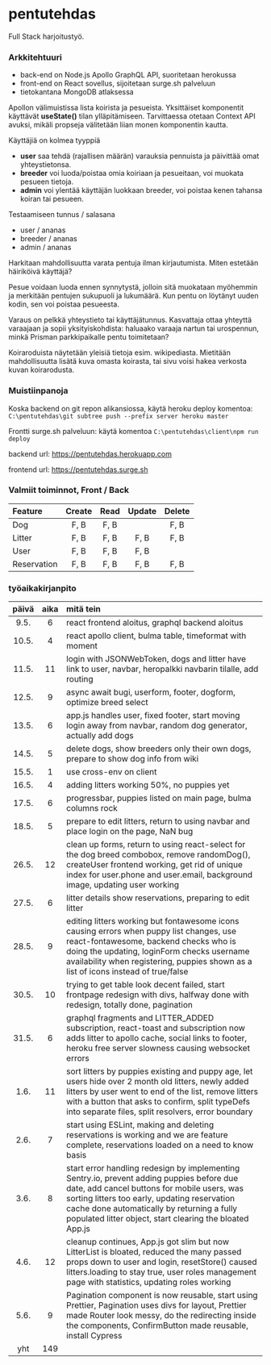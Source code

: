 # pentutehdas

Full Stack harjoitustyö.

### Arkkitehtuuri

- back-end on Node.js Apollo GraphQL API, suoritetaan herokussa
- front-end on React sovellus, sijoitetaan surge.sh palveluun
- tietokantana MongoDB atlaksessa

Apollon välimuistissa lista koirista ja pesueista.
Yksittäiset komponentit käyttävät **useState()** tilan ylläpitämiseen.
Tarvittaessa otetaan Context API avuksi, mikäli propseja välitetään liian monen komponentin kautta.

Käyttäjiä on kolmea tyyppiä

- **user** saa tehdä (rajallisen määrän) varauksia pennuista ja päivittää omat yhteystietonsa.
- **breeder** voi luoda/poistaa omia koiriaan ja pesueitaan, voi muokata pesueen tietoja.
- **admin** voi ylentää käyttäjän luokkaan breeder, voi poistaa kenen tahansa koiran tai pesueen.

Testaamiseen tunnus / salasana

- user / ananas
- breeder / ananas
- admin / ananas

Harkitaan mahdollisuutta varata pentuja ilman kirjautumista. Miten estetään häiriköivä käyttäjä?

Pesue voidaan luoda ennen synnytystä, jolloin sitä muokataan myöhemmin ja merkitään pentujen sukupuoli ja lukumäärä. Kun pentu on löytänyt uuden kodin, sen voi poistaa pesueesta.

Varaus on pelkkä yhteystieto tai käyttäjätunnus. Kasvattaja ottaa yhteyttä varaajaan ja sopii yksityiskohdista: haluaako varaaja nartun tai urospennun, minkä Prisman parkkipaikalle pentu toimitetaan?

Koiraroduista näytetään yleisiä tietoja esim. wikipediasta. Mietitään mahdollisuutta lisätä kuva omasta koirasta, tai sivu voisi hakea verkosta kuvan koirarodusta.

### Muistiinpanoja

Koska backend on git repon alikansiossa, käytä heroku deploy komentoa:
`C:\pentutehdas\git subtree push --prefix server heroku master`

Frontti surge.sh palveluun: käytä komentoa `C:\pentutehdas\client\npm run deploy`

backend url: https://pentutehdas.herokuapp.com

frontend url: https://pentutehdas.surge.sh

### Valmiit toiminnot, Front / Back

| Feature     | Create | Read | Update | Delete |
| :---------- | :----: | :--: | :----: | :----: |
| Dog         |  F, B  | F, B |        |  F, B  |
| Litter      |  F, B  | F, B |  F, B  |  F, B  |
| User        |  F, B  | F, B |  F, B  |        |
| Reservation |  F, B  | F, B |  F, B  |  F, B  |

### työaikakirjanpito

| päivä | aika | mitä tein                                                                                                                                                                                                                                                                                          |
| :---: | :--: | :------------------------------------------------------------------------------------------------------------------------------------------------------------------------------------------------------------------------------------------------------------------------------------------------- |
| 9.5.  |  6   | react frontend aloitus, graphql backend aloitus                                                                                                                                                                                                                                                    |
| 10.5. |  4   | react apollo client, bulma table, timeformat with moment                                                                                                                                                                                                                                           |
| 11.5. |  11  | login with JSONWebToken, dogs and litter have link to user, navbar, heropalkki navbarin tilalle, add routing                                                                                                                                                                                       |
| 12.5. |  9   | async await bugi, userform, footer, dogform, optimize breed select                                                                                                                                                                                                                                 |
| 13.5. |  6   | app.js handles user, fixed footer, start moving login away from navbar, random dog generator, actually add dogs                                                                                                                                                                                    |
| 14.5. |  5   | delete dogs, show breeders only their own dogs, prepare to show dog info from wiki                                                                                                                                                                                                                 |
| 15.5. |  1   | use cross-env on client                                                                                                                                                                                                                                                                            |
| 16.5. |  4   | adding litters working 50%, no puppies yet                                                                                                                                                                                                                                                         |
| 17.5. |  6   | progressbar, puppies listed on main page, bulma columns rock                                                                                                                                                                                                                                       |
| 18.5. |  5   | prepare to edit litters, return to using navbar and place login on the page, NaN bug                                                                                                                                                                                                               |
| 26.5. |  12  | clean up forms, return to using react-select for the dog breed combobox, remove randomDog(), createUser frontend working, get rid of unique index for user.phone and user.email, background image, updating user working                                                                           |
| 27.5. |  6   | litter details show reservations, preparing to edit litter                                                                                                                                                                                                                                         |
| 28.5. |  9   | editing litters working but fontawesome icons causing errors when puppy list changes, use react-fontawesome, backend checks who is doing the updating, loginForm checks username availability when registering, puppies shown as a list of icons instead of true/false                             |
| 30.5. |  10  | trying to get table look decent failed, start frontpage redesign with divs, halfway done with redesign, totally done, pagination                                                                                                                                                                   |
| 31.5. |  6   | graphql fragments and LITTER_ADDED subscription, react-toast and subscription now adds litter to apollo cache, social links to footer, heroku free server slowness causing websocket errors                                                                                                        |
| 1.6.  |  11  | sort litters by puppies existing and puppy age, let users hide over 2 month old litters, newly added litters by user went to end of the list, remove litters with a button that asks to confirm, split typeDefs into separate files, split resolvers, error boundary                               |
| 2.6.  |  7   | start using ESLint, making and deleting reservations is working and we are feature complete, reservations loaded on a need to know basis                                                                                                                                                           |
| 3.6.  |  8   | start error handling redesign by implementing Sentry.io, prevent adding puppies before due date, add cancel buttons for mobile users, was sorting litters too early, updating reservation cache done automatically by returning a fully populated litter object, start clearing the bloated App.js |
| 4.6.  |  12  | cleanup continues, App.js got slim but now LitterList is bloated, reduced the many passed props down to user and login, resetStore() caused litters.loading to stay true, user roles management page with statistics, updating roles working                                                       |
| 5.6.  |  9   | Pagination component is now reusable, start using Prettier, Pagination uses divs for layout, Prettier made Router look messy, do the redirecting inside the components, ConfirmButton made reusable, install Cypress                                                                               |
|  yht  | 149  |                                                                                                                                                                                                                                                                                                    |
